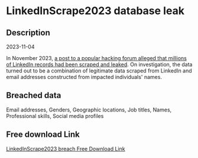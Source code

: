 # LinkedInScrape2023 database leak

## Description

2023-11-04

In November 2023, <a href="https://troyhunt.com/hackers-scrapers-fakers-whats-really-inside-the-latest-linkedin-dataset" target="_blank" rel="noopener">a post to a popular hacking forum alleged that millions of LinkedIn records had been scraped and leaked</a>. On investigation, the data turned out to be a combination of legitimate data scraped from LinkedIn and email addresses constructed from impacted individuals' names.

## Breached data

Email addresses, Genders, Geographic locations, Job titles, Names, Professional skills, Social media profiles

## Free download Link

[LinkedInScrape2023 breach Free Download Link](https://tinyurl.com/2b2k277t)
